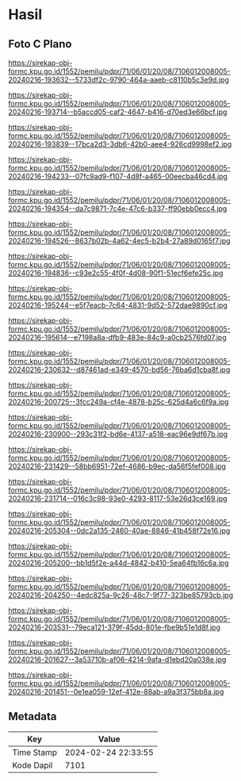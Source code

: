 # Hasil

## Foto C Plano

https://sirekap-obj-formc.kpu.go.id/1552/pemilu/pdpr/71/06/01/20/08/7106012008005-20240216-193632--5733df2c-9790-464a-aaeb-c8110b5c3e9d.jpg

https://sirekap-obj-formc.kpu.go.id/1552/pemilu/pdpr/71/06/01/20/08/7106012008005-20240216-193714--b5accd05-caf2-4647-b416-d70ed3e66bcf.jpg

https://sirekap-obj-formc.kpu.go.id/1552/pemilu/pdpr/71/06/01/20/08/7106012008005-20240216-193839--17bca2d3-3db6-42b0-aee4-926cd9998ef2.jpg

https://sirekap-obj-formc.kpu.go.id/1552/pemilu/pdpr/71/06/01/20/08/7106012008005-20240216-194233--07fc9ad9-f107-4d8f-a465-00eecba46cd4.jpg

https://sirekap-obj-formc.kpu.go.id/1552/pemilu/pdpr/71/06/01/20/08/7106012008005-20240216-194354--da7c9871-7c4e-47c6-b337-ff90ebb0ecc4.jpg

https://sirekap-obj-formc.kpu.go.id/1552/pemilu/pdpr/71/06/01/20/08/7106012008005-20240216-194526--8637b02b-4a62-4ec5-b2b4-27a89d0165f7.jpg

https://sirekap-obj-formc.kpu.go.id/1552/pemilu/pdpr/71/06/01/20/08/7106012008005-20240216-194836--c93e2c55-4f0f-4d08-90f1-51ecf6efe25c.jpg

https://sirekap-obj-formc.kpu.go.id/1552/pemilu/pdpr/71/06/01/20/08/7106012008005-20240216-195244--e5f7eacb-7c64-4831-9d52-572dae9890cf.jpg

https://sirekap-obj-formc.kpu.go.id/1552/pemilu/pdpr/71/06/01/20/08/7106012008005-20240216-195614--e7198a8a-dfb9-483e-84c9-a0cb2576fd07.jpg

https://sirekap-obj-formc.kpu.go.id/1552/pemilu/pdpr/71/06/01/20/08/7106012008005-20240216-230632--d87461ad-e349-4570-bd56-76ba6d1cba8f.jpg

https://sirekap-obj-formc.kpu.go.id/1552/pemilu/pdpr/71/06/01/20/08/7106012008005-20240216-200725--3fcc249a-cf4e-4878-b25c-625d4a6c6f9a.jpg

https://sirekap-obj-formc.kpu.go.id/1552/pemilu/pdpr/71/06/01/20/08/7106012008005-20240216-230900--293c31f2-bd6e-4137-a518-eac96e9df67b.jpg

https://sirekap-obj-formc.kpu.go.id/1552/pemilu/pdpr/71/06/01/20/08/7106012008005-20240216-231429--58bb6951-72ef-4686-b9ec-da56f5fef008.jpg

https://sirekap-obj-formc.kpu.go.id/1552/pemilu/pdpr/71/06/01/20/08/7106012008005-20240216-231714--016c3c98-93e0-4293-8117-53e26d3ce169.jpg

https://sirekap-obj-formc.kpu.go.id/1552/pemilu/pdpr/71/06/01/20/08/7106012008005-20240216-205304--0dc2a135-2460-40ae-8846-41b458f72e16.jpg

https://sirekap-obj-formc.kpu.go.id/1552/pemilu/pdpr/71/06/01/20/08/7106012008005-20240216-205200--bb1d5f2e-a44d-4842-b410-5ea64fb16c6a.jpg

https://sirekap-obj-formc.kpu.go.id/1552/pemilu/pdpr/71/06/01/20/08/7106012008005-20240216-204250--4edc825a-9c26-48c7-9f77-323be85793cb.jpg

https://sirekap-obj-formc.kpu.go.id/1552/pemilu/pdpr/71/06/01/20/08/7106012008005-20240216-203531--79eca121-379f-45dd-801e-fbe9b51e1d8f.jpg

https://sirekap-obj-formc.kpu.go.id/1552/pemilu/pdpr/71/06/01/20/08/7106012008005-20240216-201627--3a53710b-af06-4214-9afa-d1ebd20a038e.jpg

https://sirekap-obj-formc.kpu.go.id/1552/pemilu/pdpr/71/06/01/20/08/7106012008005-20240216-201451--0e1ea059-12ef-412e-88ab-a9a3f375bb8a.jpg


## Metadata

| Key        | Value               |
| ---------- | ------------------- |
| Time Stamp | 2024-02-24 22:33:55 |
| Kode Dapil | 7101                |



